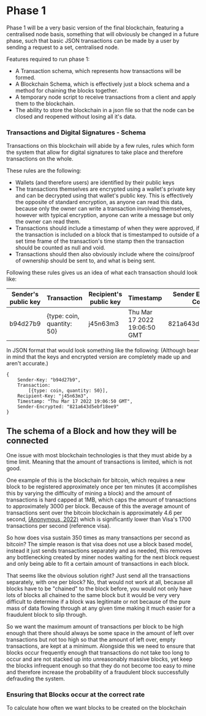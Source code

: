 # Phase 1

Phase 1 will be a very basic version of the final blockchain, featuring a centralised node basis, something that will obviously be changed in a future phase, such that basic JSON transactions can be made by a user by sending a request to a set, centralised node.

Features required to run phase 1:

* A Transaction schema, which represents how transactions will be formed.
* A Blockchain Schema, which is effectively just a block schema and a method for chaining the blocks together.
* A temporary node script to receive transactions from a client and apply them to the blockchain.
* The ability to store the blockchain in a json file so that the node can be closed and reopened without losing all it's data.

### Transactions and Digital Signatures - Schema

Transactions on this blockchain will abide by a few rules, rules which form the system that allow for digital signatures to take place and therefore transactions on the whole.

These rules are the following:

* Wallets (and therefore users) are identified by their public keys
* The transactions themselves are encrypted using a wallet's private key and can be decrypted using that wallet's public key. This is effectively the opposite of standard encryption, as anyone can read this data, because only the owner can write a transaction involving themselves, however with typical encryption, anyone can write a message but only the owner can read them.
* Transactions should include a timestamp of when they were approved, if the transaction is included on a block that is timestamped to outside of a set time frame of the transaction's time stamp then the transaction should be counted as null and void.
* Transactions should then also obviously include where the coins/proof of ownership should be sent to, and what is being sent.

Following these rules gives us an idea of what each transaction should look like:

| Sender's public key | Transaction                | Recipient's public key | Timestamp                    | Sender Encrypted Copy |
| ------------------- | -------------------------- | ---------------------- | ---------------------------- | --------------------- |
| b94d27b9            | {type: coin, quantity: 50} | j45n63m3               | Thu Mar 17 2022 19:06:50 GMT | 821a643d5ebf18ee9     |

In JSON format that would look something like the following: (Although bear in mind that the keys and encrypted version are completely made up and aren't accurate.)

```
{
    Sender-Key: "b94d27b9",
    Transaction:
        [{type: coin, quantity: 50}],
    Recipient-Key: "j45n63m3",
    Timestamp: "Thu Mar 17 2022 19:06:50 GMT",
    Sender-Encrypted: "821a643d5ebf18ee9"
}
```

## The schema of a Block and how they will be connected

One issue with most blockchain technologies is that they must abide by a time limit. Meaning that the amount of transactions is limited, which is not good.

One example of this is the blockchain for bitcoin, which requires a new block to be registered approximately once per ten minutes (it accomplishes this by varying the difficulty of mining a block) and the amount of transactions is hard capped at 1MB, which caps the amount of transactions to approximately 3000 per block. Because of this the average amount of transactions sent over the bitcoin blockchain is approximately 4.6 per second, [(Anonymous, 2022)](../reference-list.md) which is significantly lower than Visa's 1700 transactions per second (reference visa).&#x20;

So how does visa sustain 350 times as many transactions per second as bitcoin? The simple reason is that visa does not use a block based model, instead it just sends transactions separately and as needed, this removes any bottlenecking created by miner nodes waiting for the next block request and only being able to fit a certain amount of transactions in each block.&#x20;

That seems like the obvious solution right? Just send all the transactions separately, with one per block? No, that would not work at all, because all blocks have to be "chained" to the block before, you would not only have lots of blocks all chained to the same block but it would be very very difficult to determine if a block was legitimate or not because of the pure mass of data flowing through at any given time making it much easier for a fraudulent block to slip through.

So we want the maximum amount of transactions per block to be high enough that there should always be some space in the amount of left over transactions but not too high so that the amount of left over, empty transactions, are kept at a minimum. Alongside this we need to ensure that blocks occur frequently enough that transactions do not take too long to occur and are not stacked up into unreasonably massive blocks, yet keep the blocks infrequent enough so that they do not become too easy to mine and therefore increase the probability of a fraudulent block successfully defrauding the system.

### **Ensuring that Blocks occur at the correct rate**

To calculate how often we want blocks to be created on the blockchain
